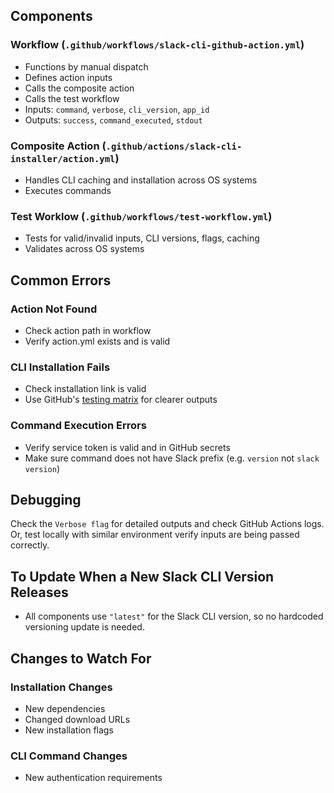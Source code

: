 ## Components

### Workflow (`.github/workflows/slack-cli-github-action.yml`)
- Functions by manual dispatch
- Defines action inputs
- Calls the composite action 
- Calls the test workflow 
- Inputs: `command`, `verbose`, `cli_version`, `app_id`
- Outputs: `success`, `command_executed`, `stdout`

### Composite Action (`.github/actions/slack-cli-installer/action.yml`)
- Handles CLI caching and installation across OS systems
- Executes commands

### Test Worklow (`.github/workflows/test-workflow.yml`)
- Tests for valid/invalid inputs, CLI versions, flags, caching
- Validates across OS systems 

## Common Errors

### Action Not Found
- Check action path in workflow
- Verify action.yml exists and is valid

### CLI Installation Fails
- Check installation link is valid
- Use GitHub's [testing matrix](https://docs.github.com/en/actions/how-tos/write-workflows/choose-what-workflows-do/run-job-variations) for clearer outputs

### Command Execution Errors
- Verify service token is valid and in GitHub secrets 
- Make sure command does not have Slack prefix (e.g. `version` not `slack version`)

## Debugging

Check the `Verbose flag` for detailed outputs and check GitHub Actions logs. 
Or, test locally with similar environment verify inputs are being passed correctly.

## To Update When a New Slack CLI Version Releases

- All components use `"latest"` for the Slack CLI version, so no hardcoded versioning update is needed.

## Changes to Watch For

### Installation Changes
- New dependencies 
- Changed download URLs
- New installation flags

### CLI Command Changes
- New authentication requirements

